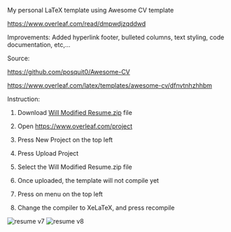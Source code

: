 My personal LaTeX template using Awesome CV template 

https://www.overleaf.com/read/dmpwdjzqddwd

Improvements: Added hyperlink footer, bulleted columns, text styling, code documentation, etc,...

Source:

https://github.com/posquit0/Awesome-CV

https://www.overleaf.com/latex/templates/awesome-cv/dfnvtnhzhhbm


Instruction:

1. Download [Will Modified Resume.zip](https://github.com/willb256/Will-Modified-Resume/blob/main/Will%20Modified%20Resume.zip) file

2. Open https://www.overleaf.com/project

3. Press New Project on the top left

4. Press Upload Project

5. Select the Will Modified Resume.zip file 

6. Once uploaded, the template will not compile yet

7. Press on menu on the top left

8. Change the compiler to XeLaTeX, and press recompile


![resume v7](https://user-images.githubusercontent.com/59489624/182475952-f177980f-3d7b-45d9-91fd-2943c782489f.png)
![resume v8](https://user-images.githubusercontent.com/59489624/182475965-044f0fac-96eb-4403-a2f6-2c064584d0ec.png)
